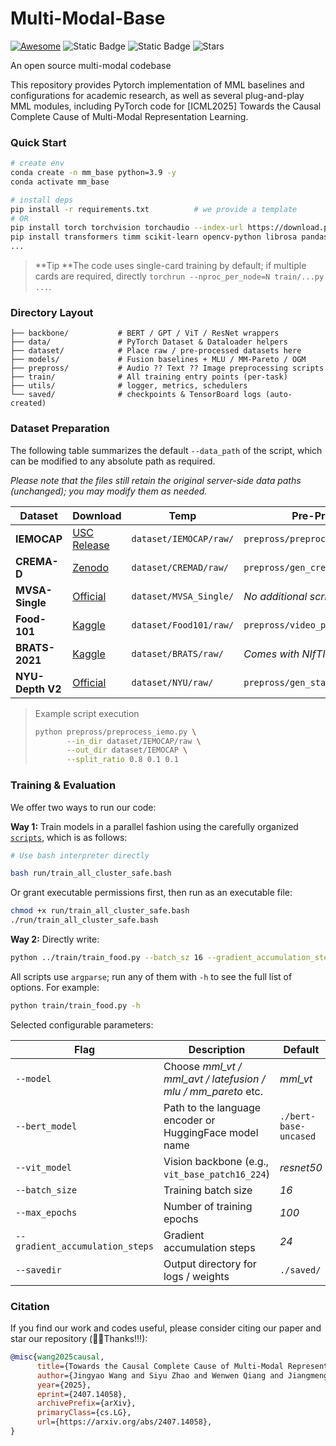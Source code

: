 # Multi-Modal-Base

[![Awesome](https://img.shields.io/badge/Demo-red)](https://github.com/WangJingyao07/C3R.github.io)
![Static Badge](https://img.shields.io/badge/ICML25-yellow)
![Static Badge](https://img.shields.io/badge/to_be_continue-orange)
![Stars](https://img.shields.io/github/stars/WangJingyao07/Multi-Modal-Base)

An open source multi-modal codebase

This repository provides Pytorch implementation of MML baselines and configurations for academic research, as well as several plug-and-play MML modules, including PyTorch code for [ICML2025] Towards the Causal Complete Cause of Multi-Modal Representation Learning.



### Quick Start

```bash
# create env
conda create -n mm_base python=3.9 -y
conda activate mm_base

# install deps
pip install -r requirements.txt          # we provide a template
# OR
pip install torch torchvision torchaudio --index-url https://download.pytorch.org/whl/cu118
pip install transformers timm scikit-learn opencv-python librosa pandas tqdm einops sentencepiece wandb
...
````

> **Tip **The code uses single-card training by default; if multiple cards are required, directly `torchrun --nproc_per_node=N train/...py ...`.





### Directory Layout

```text
├── backbone/           # BERT / GPT / ViT / ResNet wrappers
├── data/               # PyTorch Dataset & Dataloader helpers
├── dataset/            # Place raw / pre-processed datasets here
├── models/             # Fusion baselines + MLU / MM-Pareto / OGM
├── prepross/           # Audio ?? Text ?? Image preprocessing scripts
├── train/              # All training entry points (per-task)
├── utils/              # logger, metrics, schedulers
└── saved/              # checkpoints & TensorBoard logs (auto-created)
```





### Dataset Preparation

The following table summarizes the default `--data_path` of the script, which can be modified to any absolute path as required.

*Please note that the files still retain the original server-side data paths (unchanged); you may modify them as needed.*

| Dataset              | Download                                                                                  | Temp                   | Pre-Process                             |
| ---------------- | ------------------------------------------------------------------------------------- | ---------------------- | --------------------------------- |
| **IEMOCAP**      | [USC Release](https://sail.usc.edu/iemocap/)                                          | `dataset/IEMOCAP/raw/` | `prepross/preprocess_iemo.py`     |
| **CREMA-D**      | [Zenodo](https://zenodo.org/record/1109496)                                           | `dataset/CREMAD/raw/`  | `prepross/gen_cre_txt.py`         |
| **MVSA-Single**  | [Official](https://mvsanet.github.io/)                                                | `dataset/MVSA_Single/` | *No additional scripts required*                          |
| **Food-101**     | [Kaggle](https://www.kaggle.com/datasets/kmader/food41)                               | `dataset/Food101/raw/` | `prepross/video_preprocessing.py` |
| **BRATS-2021**   | [Kaggle](https://www.kaggle.com/datasets/awsaf49/brats20-dataset-training-validation) | `dataset/BRATS/raw/`   | *Comes with NIfTI loader*                 |
| **NYU-Depth V2** | [Official](https://cs.nyu.edu/~silberman/datasets/nyu_depth_v2.html)                  | `dataset/NYU/raw/`     | `prepross/gen_stat.py`            |

> Example script execution
>
> ```bash
> python prepross/preprocess_iemo.py \
>        --in_dir dataset/IEMOCAP/raw \
>        --out_dir dataset/IEMOCAP \
>        --split_ratio 0.8 0.1 0.1
> ```





### Training & Evaluation

We offer two ways to run our code:

**Way 1:** Train models in a parallel fashion using the carefully organized [`scripts`](https://github.com/WangJingyao07/Multi-Modal-Base/tree/main/run), which is as follows:

```bash
# Use bash interpreter directly

bash run/train_all_cluster_safe.bash
```

Or grant executable permissions first, then run as an executable file:

```bash
chmod +x run/train_all_cluster_safe.bash  
./run/train_all_cluster_safe.bash
```



**Way 2:** Directly write:

```bash
python ../train/train_food.py --batch_sz 16 --gradient_accumulation_steps 40 --savedir ./saved/food101 --name IB_VT02 --task food101  --task_type classification --model mml_vt --num_image_embeds 3 --freeze_txt 5 --freeze_img 3 --patience 5 --dropout 0.1 --lr 5e-05 --warmup 0.1 --max_epochs 100 --seed 1 --noise 0.0
```



All scripts use `argparse`; run any of them with `-h` to see the full list of options. For example:

```bash
python train/train_food.py -h
```

Selected configurable parameters:

| Flag                            | Description                                                  | Default               |
| ------------------------------- | ------------------------------------------------------------ | --------------------- |
| `--model`                       | Choose *mml_vt / mml_avt / latefusion / mlu / mm_pareto* etc. | *mml_vt*              |
| `--bert_model`                  | Path to the language encoder or HuggingFace model name       | `./bert-base-uncased` |
| `--vit_model`                   | Vision backbone (e.g., `vit_base_patch16_224`)               | *resnet50*            |
| `--batch_size`                  | Training batch size                                          | *16*                  |
| `--max_epochs`                  | Number of training epochs                                    | *100*                 |
| `--gradient_accumulation_steps` | Gradient accumulation steps                                  | *24*                  |
| `--savedir`                     | Output directory for logs / weights                          | `./saved/`            |



### Citation

If you find our work and codes useful, please consider citing our paper and star our repository (🥰🎉Thanks!!!):

```bibtex
@misc{wang2025causal,
      title={Towards the Causal Complete Cause of Multi-Modal Representation Learning}, 
      author={Jingyao Wang and Siyu Zhao and Wenwen Qiang and Jiangmeng Li and Changwen Zheng and Fuchun Sun and Hui Xiong},
      year={2025},
      eprint={2407.14058},
      archivePrefix={arXiv},
      primaryClass={cs.LG},
      url={https://arxiv.org/abs/2407.14058}, 
}
```

